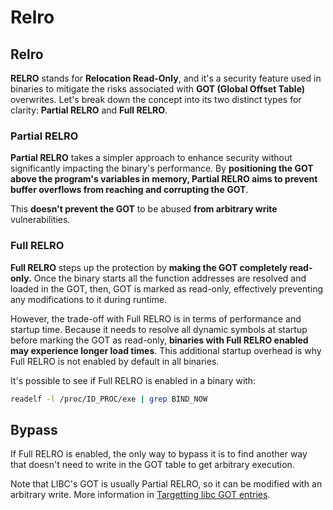 # Relro





## Relro

**RELRO** stands for **Relocation Read-Only**, and it's a security feature used in binaries to mitigate the risks associated with **GOT (Global Offset Table)** overwrites. Let's break down the concept into its two distinct types for clarity: **Partial RELRO** and **Full RELRO**.

### **Partial RELRO**

**Partial RELRO** takes a simpler approach to enhance security without significantly impacting the binary's performance. By **positioning the GOT above the program's variables in memory, Partial RELRO aims to prevent buffer overflows from reaching and corrupting the GOT**.&#x20;

This **doesn't prevent the GOT** to be abused **from arbitrary write** vulnerabilities.

### **Full RELRO**

**Full RELRO** steps up the protection by **making the GOT completely read-only.** Once the binary starts all the function addresses are resolved and loaded in the GOT, then, GOT is marked as read-only, effectively preventing any modifications to it during runtime.

However, the trade-off with Full RELRO is in terms of performance and startup time. Because it needs to resolve all dynamic symbols at startup before marking the GOT as read-only, **binaries with Full RELRO enabled may experience longer load times**. This additional startup overhead is why Full RELRO is not enabled by default in all binaries.

It's possible to see if Full RELRO is enabled in a binary with:

```bash
readelf -l /proc/ID_PROC/exe | grep BIND_NOW
```

## Bypass

If Full RELRO is enabled, the only way to bypass it is to find another way that doesn't need to write in the GOT table to get arbitrary execution.

Note that LIBC's GOT is usually Partial RELRO, so it can be modified with an arbitrary write. More information in [Targetting libc GOT entries](https://github.com/nobodyisnobody/docs/blob/main/code.execution.on.last.libc/README.md#1---targetting-libc-got-entries).




